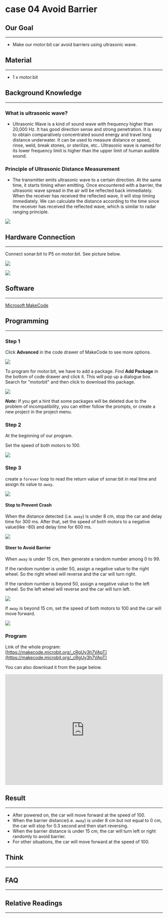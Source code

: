 # case 04 Avoid Barrier 

## Our Goal
---
- Make our motor:bit car avoid barriers using ultrasonic wave. 


## Material
---
- 1 x motor:bit

## Background Knowledge
---

### What is ultrasonic wave?

- Ultrasonic Wave is a kind of sound wave with frequency higher than 20,000 Hz. It has good direction sense and strong penetration. It is easy to obtain comparatively concentrated sound energy and travel long distance underwater. It can be used to measure distance or speed, rinse, weld, break stones, or sterilize, etc.. Ultrasonic wave is named for its lower frequency limit is higher than the upper limit of human audible sound. 

### Principle of Ultrasonic Distance Measurement

- The transmitter emits ultrasonic wave to a certain direction. At the same time, it starts timing when emitting. Once encountered with a barrier, the ultrasonic wave spread in the air will be reflected back immediately. When the receiver has received the reflected wave, it will stop timing immediately. We can calculate the distance according to the time since the receiver has received the reflected wave, which is similar to radar ranging principle.

![](./images/8K6u2ce.jpg)


## Hardware Connection
---

Connect sonar:bit to P5 on motor:bit. See picture below. 

![](./images/t4vFZ0y.jpg)

![](./images/kzPngGo.jpg)


## Software
---
[Microsoft MakeCode](https://makecode.microbit.org/#)


## Programming
---

### Step 1
Click **Advanced** in the code drawer of MakeCode to see more options. 

![](./images/LjMR5IU.png)

To program for motor:bit, we have to add a package. Find **Add Package** in the bottom of code drawer and click it. This will pop up a dialogue box. Search for "motorbit" and then click to download this package.

![](./images/XDlSfIS.png)

***Note:*** If you get a hint that some packages will be deleted due to the problem of incompatibility, you can either follow the prompts, or create a new project in the project menu.

### Step 2

At the beginning of our program. 

Set the speed of both motors to 100. 

![](./images/DaYNrl0.png)

### Step 3

create a `forever` loop to read the return value of sonar:bit in real time and assign its value to `away`.

![](./images/Gfg2LZo.png)

#### Stop to Prevent Crash

When the distance detected (i.e. `away`) is under 8 cm, stop the car and delay time for 300 ms. After that, set the speed of both motors to a negative value(like -80) and delay time for 600 ms. 

![](./images/QbwndAz.png)

#### Steer to Avoid Barrier

When `away` is under 15 cm, then generate a random number among 0 to 99. 

If the random number is under 50, assign a negative value to the right wheel. So the right wheel will reverse and the car will turn right. 

If the random number is beyond 50, assign a negative value to the left wheel. So the left wheel will reverse and the car will turn left. 

![](./images/F5WjT9e.png)

If `away` is beyond 15 cm, set the speed of both motors to 100 and the car will move forward. 

![](./images/WRmK7A5.png)

### Program

Link of the whole program: [https://makecode.microbit.org/_cRgUy3h7VApT](https://makecode.microbit.org/_cRgUy3h7VApT)

You can also download it from the page below.

<div style="position:relative;height:0;padding-bottom:70%;overflow:hidden;"><iframe style="position:absolute;top:0;left:0;width:100%;height:100%;" src="https://makecode.microbit.org/#pub:_cRgUy3h7VApT" frameborder="0" sandbox="allow-popups allow-forms allow-scripts allow-same-origin"></iframe></div>  

## Result
---
- After powered on, the car will move forward at the speed of 100. 
- When the barrier distance(i.e. `away`) is under 8 cm but not equal to 0 cm, the car will stop for 0.3 second and then start reversing. 
- When the barrier distance is under 15 cm, the car will turn left or right randomly to avoid barrier. 
- For other situations, the car will move forward at the speed of 100. 


## Think 
---


## FAQ
---


## Relative Readings
---

